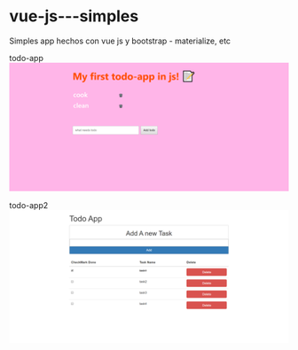 # vue-js---simples
Simples app hechos con vue js y bootstrap - materialize, etc

todo-app
![Alt text](todo-app.png)

todo-app2
![Alt text](todo-app2.png)
